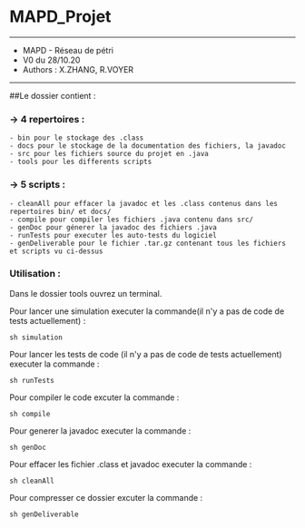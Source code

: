 # MAPD_Projet

**********************************************************
* MAPD - Réseau de pétri				 
* V0 du 28/10.20					 
* Authors : X.ZHANG, R.VOYER	 			 
**********************************************************

##Le dossier  contient :

### -> 4 repertoires :
	- bin pour le stockage des .class
	- docs pour le stockage de la documentation des fichiers, la javadoc
	- src pour les fichiers source du projet en .java
	- tools pour les differents scripts 

### -> 5 scripts :
	- cleanAll pour effacer la javadoc et les .class contenus dans les repertoires bin/ et docs/
	- compile pour compiler les fichiers .java contenu dans src/ 
	- genDoc pour génerer la javadoc des fichiers .java
	- runTests pour executer les auto-tests du logiciel 
	- genDeliverable pour le fichier .tar.gz contenant tous les fichiers et scripts vu ci-dessus


### Utilisation : 
Dans le dossier tools ouvrez un terminal.

Pour lancer une simulation executer la commande(il n'y a pas de code de tests actuellement) : 
```terminal
sh simulation
```
Pour lancer les tests de code (il n'y a pas de code de tests actuellement) executer la commande : 
```terminal
sh runTests
```
Pour compiler le code excuter la commande : 
```terminal
sh compile
```
Pour generer la javadoc executer la commande : 
```terminal
sh genDoc
```

Pour effacer les fichier .class et javadoc executer la commande : 
```terminal
sh cleanAll
```

Pour compresser ce dossier excuter la commande : 
```terminal
sh genDeliverable
```
